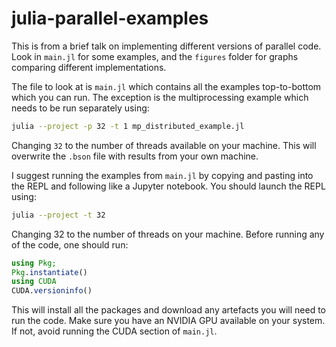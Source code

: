 # julia-parallel-examples

This is from a brief talk on implementing different versions of parallel code. Look in `main.jl` for some examples, and the `figures` folder for graphs comparing different implementations.

The file to look at is `main.jl` which contains all the examples top-to-bottom which you can run. The exception is the multiprocessing example which needs to be run separately using:
```bash
julia --project -p 32 -t 1 mp_distributed_example.jl
```
Changing `32` to the number of threads available on your machine. This will overwrite the `.bson` file with results from your own machine.

I suggest running the examples from `main.jl` by copying and pasting into the REPL and following like a Jupyter notebook. You should launch the REPL using:
```bash
julia --project -t 32
```
Changing 32 to the number of threads on your machine. Before running any of the code, one should run:
```julia
using Pkg;
Pkg.instantiate()
using CUDA
CUDA.versioninfo()
```
This will install all the packages and download any artefacts you will need to run the code. Make sure you have an NVIDIA GPU available on your system. If not, avoid running the CUDA section of `main.jl`.
